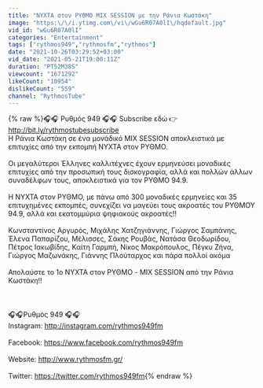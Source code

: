 ```yaml
---
title: "NYXTA στον ΡΥΘΜΟ MIX SESSION με την Ράνια Κωστάκη"
image: "https:\/\/i.ytimg.com\/vi\/wGu6R07A0lI\/hqdefault.jpg"
vid_id: "wGu6R07A0lI"
categories: "Entertainment"
tags: ["rythmos949","rythmosfm","rythmos"]
date: "2021-10-26T03:29:52+03:00"
vid_date: "2021-05-21T19:00:11Z"
duration: "PT52M38S"
viewcount: "1671292"
likeCount: "10954"
dislikeCount: "559"
channel: "RythmosTube"
---
```

{% raw %}🎧🎧 Ρυθμός 949 🎧🎧 Subscribe εδώ 👉 <a rel="nofollow" target="blank" href="http://bit.ly/rythmostubesubscribe">http://bit.ly/rythmostubesubscribe</a> <br />H Ράνια Κωστάκη σε ένα μονάδικό MIX SESSION αποκλειστικά με επιτυχίες από την εκπομπή ΝΥΧΤΑ στον ΡΥΘΜΟ.<br /><br />Οι μεγαλύτεροι Έλληνες καλλιτέχνες έχουν ερμηνεύσει μοναδικές επιτυχίες από την προσωπική τους δισκογραφία, αλλά και πολλών άλλων συναδέλφων τους, αποκλειστικά για τον ΡΥΘΜΟ 94.9.<br /> <br />Η ΝΥΧΤΑ στον ΡΥΘΜΟ, με πάνω από 300 μοναδικές ερμηνείες και 35 επιτυχημένες εκπομπές, συνεχίζει να μαγεύει τους ακροατές του ΡΥΘΜΟΥ 94.9, αλλά και εκατομμύρια ψηφιακούς ακροατές!!<br /><br />Κωνσταντίνος Αργυρός, Μιχάλης Χατζηγιάννης, Γιώργος Σαμπάνης, Έλενα Παπαρίζου, Μέλισσες, Σάκης Ρουβάς, Νατάσα Θεοδωρίδου, Πέτρος Ιακωβίδης, Καίτη Γαρμπή, Νίκος Μακρόπουλος, Πέγκυ Ζήνα, Γιώργος Μαζωνάκης, Γιάννης Πλούταρχος και πάρα πολλοί ακόμα<br /><br />Απολαύστε το 1ο ΝΥΧΤΑ στον ΡΥΘΜΟ -  MIX SESSION από την Ράνια Κωστάκη!!<br /><br /><br /><br />🎧🎧Ρυθμός 949 🎧🎧<br />Instagram: <a rel="nofollow" target="blank" href="http://instagram.com/rythmos949fm">http://instagram.com/rythmos949fm</a><br /><br />Facebook: <a rel="nofollow" target="blank" href="https://www.facebook.com/rythmos949fm">https://www.facebook.com/rythmos949fm</a> <br /><br />Website: <a rel="nofollow" target="blank" href="http://www.rythmosfm.gr/">http://www.rythmosfm.gr/</a> <br /><br />Twitter: <a rel="nofollow" target="blank" href="https://twitter.com/rythmos949fm">https://twitter.com/rythmos949fm</a>{% endraw %}
